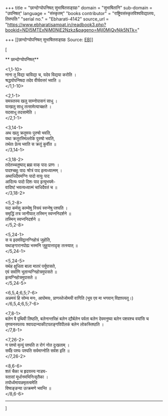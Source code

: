 +++
title = "छान्दोग्योपनिषत् सुभाषितसङ्ग्रहः"
domain = "सुभाषितानि"
sub-domain = "उपनिषत्"
language = "संस्कृतम्"
"books contributor" = "राष्ट्रियसंस्कृतविश्वविद्यालयः, तिरुपतिः"
"serial no." = "Ebharati-4142"
source_url = "https://www.ebharatisampat.in/readbook3.php?bookid=NDI5MTExNjM0NjE2Nzkz&pageno=MjI0MjQyNjk5NTk="

+++
[[छान्दोग्योपनिषत् सुभाषितसङ्ग्रहः	Source: [EB](https://www.ebharatisampat.in/readbook3.php?bookid=NDI5MTExNjM0NjE2Nzkz&pageno=MjI0MjQyNjk5NTk=)]]

\[







 

** छान्दोग्योपनिषत्**



\<1,1-10\>  
 नाना तु विद्या चाविद्या च, यदेव विद्यया करोति ।  
 श्रद्धयोपनिषदा तदेव वीर्यवत्तरं भवति ॥  
\</1,1-10\>

\<2,1-1\>  
 समस्तस्य खलु साम्नोपासनं साधु ।  
 यत्खलु साधु तत्सामेत्याचक्षते ।  
 यदसाधु तदसामेति ।  
\</2,1-1\>

\<3,14-1\>  
 अथ खलु क्रतुमयः पुरुषो भवति,  
 यथा क्रतुरस्मिंल्लोके पुरुषो भवति,  
 तथेतः प्रेत्य भवति स क्रतुं कुर्वीत ॥  
\</3,14-1\>

\<3,18-2\>  
 तदेतच्चतुष्पाद् ब्रह्म वाक् पादः प्राणः ।  
 पादश्चक्षुः पादः श्रोत्रं पाद इत्यध्यात्मम् ।  
 अथाधिदैवमग्निः पादो वायुः पाद  
 आदित्यः पादो दिशः पाद इत्युभयमे-  
 वादिष्टं भवत्यध्यात्मं चाधिदैवतं च ॥  
\</3,18-2\>

\<5,2-8\>  
 यदा कर्मसु काम्येषु स्त्रियं स्वप्नेषु पश्यति ।  
 समृद्धिं तत्र जानीयात् तस्मिन् स्वप्ननिदर्शने ॥  
 तस्मिन् स्वप्ननिदर्शने ॥  
\</5,2-8\>

\<5,24-1\>  
 स य इदमविद्वानग्निहोत्रं जुहोति,  
 यथाङ्गारानपोह्य भस्मनि जुहुयात्तादृक् तत्स्यात् ॥  
\</5,24-1\>

\<5,24-5\>  
 यथेह क्षुधिता बाला मातरं पर्युपासते,  
 एवं सर्वाणि भूतान्यग्निहोत्रमुपासते ॥  
 इत्यग्निहोत्रमुपासते ॥  
\</5,24-5\>

\<6,5,4;6,5;7-6\>  
 अन्नमयं हि सोम्य मनः, आपोमयः, प्राणस्तेजोमयी वागिति (भूय एव मा भगवान् विज्ञापयतु।)  
\</6,5,4;6,5;7-6\> 

\<7,8-1\>  
 बलेन वै पृथिवी तिष्ठति, बलेनान्तरिक्षं बलेन द्यौर्बलेन पर्वता बलेन देवमनुष्या बलेन पशवश्च वयांसि च तृणवनस्पतयः श्वापदान्याकीटपतङ्गपिपीलकं बलेन लोकस्तिष्ठति ।  
\</7,8-1\>   
   
\<7,26-2\>  
 न पश्यो मृत्युं पश्यति त रोगं नोत दुःखताम् ।  
 सर्वँह पश्यः पश्यति सर्वमाप्नोति सर्वश इति ॥  
\</7,26-2\>

\<8,6-6\>  
 शतं चैका च हृदयस्य नाड्य-  
  स्तासां मूर्धानमभिनिःसृतैका ।  
 तयोर्ध्वमायन्नमृतत्वमेति  
  विष्वङ्डन्या उत्क्रमणे भवन्ति ॥  
\</8,6-6\>

--------------------------------------------------------


\]

